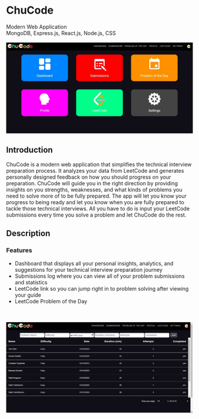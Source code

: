 # ChuCode
Modern Web Application <br />
MongoDB, Express.js, React.js, Node.js, CSS <br /><br />
![](images/homejs.jpg)

## Introduction
ChuCode is a modern web application that simplifies the technical interview preparation process. It analyzes your data from LeetCode and generates personally designed feedback on how you should progress on your preparation. ChuCode will guide you in the right direction by providing insights on you strengths, weaknesses, and what kinds of problems you need to solve more of to be fully prepared. The app will let you know your progress to being ready and let you know when you are fully prepared to tackle those technical interviews. All you have to do is input your LeetCode submissions every time you solve a problem and let ChuCode do the rest.

## Description
### Features
* Dashboard that displays all your personal insights, analytics, and suggestions for your technical interview preparation journey
* Submissions log where you can view all of your problem submissions and statistics
* LeetCode link so you can jump right in to problem solving after viewing your guide
* LeetCode Problem of the Day 

<br /> <br/>
![](images/submissionsjs.jpg)
